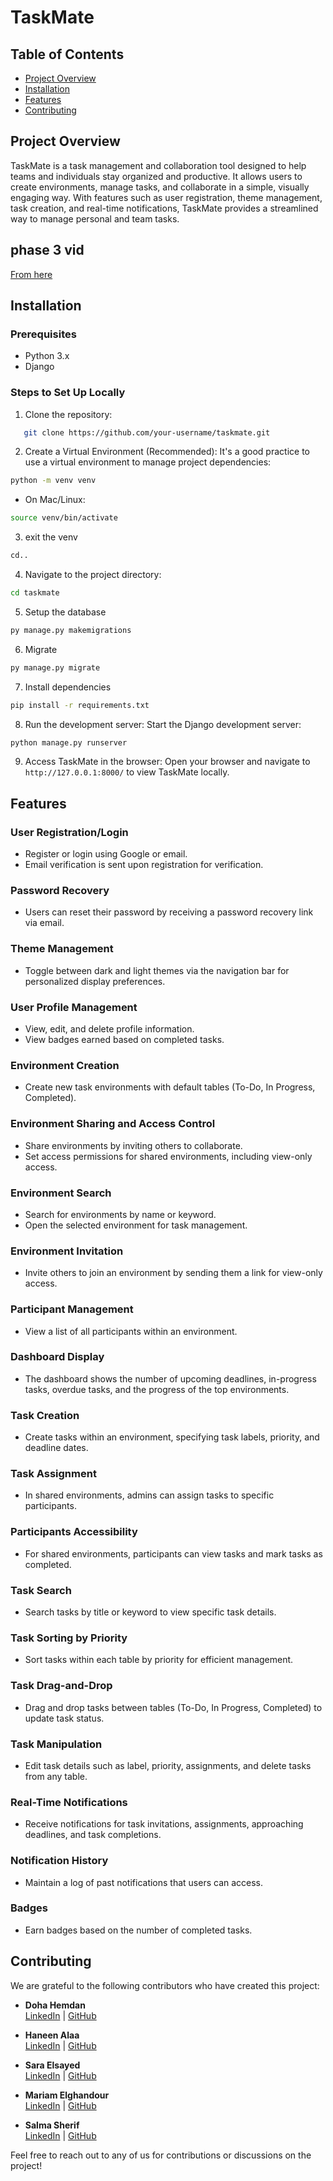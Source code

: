 # TaskMate

## Table of Contents
- [Project Overview](#Project-overview)
- [Installation](#Installation)
- [Features](#Features)
- [Contributing](#contributing)

## Project Overview
TaskMate is a task management and collaboration tool designed to help teams and individuals stay organized and productive. It allows users to create environments, manage tasks, and collaborate in a simple, visually engaging way. With features such as user registration, theme management, task creation, and real-time notifications, TaskMate provides a streamlined way to manage personal and team tasks.

## phase 3 vid
[From here](https://drive.google.com/file/d/1TZ9GOQ9J_V8hCet78d7xoy2-B11FA5j0/view?usp=sharing)

## Installation

### Prerequisites
- Python 3.x
- Django

### Steps to Set Up Locally

1. Clone the repository:
```bash
   git clone https://github.com/your-username/taskmate.git
```

2. Create a Virtual Environment (Recommended): It's a good practice to use a virtual environment to manage project dependencies:
```bash
python -m venv venv
```

- On Mac/Linux:
```bash
source venv/bin/activate
```

3. exit the venv
```bash
cd..
```

4. Navigate to the project directory:
```bash
cd taskmate
```

5. Setup the database
```bash
py manage.py makemigrations
```

6. Migrate
```bash
py manage.py migrate
```

7. Install dependencies
```bash
pip install -r requirements.txt
```

8. Run the development server: Start the Django development server:
```bash
python manage.py runserver
```

9. Access TaskMate in the browser: Open your browser and navigate to `http://127.0.0.1:8000/` to view TaskMate locally.


## Features

### User Registration/Login
- Register or login using Google or email.
- Email verification is sent upon registration for verification.

### Password Recovery
- Users can reset their password by receiving a password recovery link via email.

### Theme Management
- Toggle between dark and light themes via the navigation bar for personalized display preferences.

### User Profile Management
- View, edit, and delete profile information.
- View badges earned based on completed tasks.

### Environment Creation
- Create new task environments with default tables (To-Do, In Progress, Completed).

### Environment Sharing and Access Control
- Share environments by inviting others to collaborate.
- Set access permissions for shared environments, including view-only access.

### Environment Search
- Search for environments by name or keyword.
- Open the selected environment for task management.

### Environment Invitation
- Invite others to join an environment by sending them a link for view-only access.

### Participant Management
- View a list of all participants within an environment.

### Dashboard Display
- The dashboard shows the number of upcoming deadlines, in-progress tasks, overdue tasks, and the progress of the top environments.

### Task Creation
- Create tasks within an environment, specifying task labels, priority, and deadline dates.

### Task Assignment
- In shared environments, admins can assign tasks to specific participants.

### Participants Accessibility
- For shared environments, participants can view tasks and mark tasks as completed.

### Task Search
- Search tasks by title or keyword to view specific task details.

### Task Sorting by Priority
- Sort tasks within each table by priority for efficient management.

### Task Drag-and-Drop
- Drag and drop tasks between tables (To-Do, In Progress, Completed) to update task status.

### Task Manipulation
- Edit task details such as label, priority, assignments, and delete tasks from any table.

### Real-Time Notifications
- Receive notifications for task invitations, assignments, approaching deadlines, and task completions.

### Notification History
- Maintain a log of past notifications that users can access.

### Badges
- Earn badges based on the number of completed tasks.


## Contributing

We are grateful to the following contributors who have created this project:

- **Doha Hemdan**  
  [LinkedIn](https://www.linkedin.com/in/dohahemdan9838751b3/) | [GitHub](https://github.com/17-doha)
  
- **Haneen Alaa**  
  [LinkedIn](https://www.linkedin.com/in/haneen-alaa-44342b264/) | [GitHub](https://github.com/haneenalaa465)
  
- **Sara Elsayed**  
  [LinkedIn](https://www.linkedin.com/in/sarah-elsayed-20aab5284/) | [GitHub](https://github.com/selsayed2003)
  
- **Mariam Elghandour**  
  [LinkedIn](https://www.linkedin.com/in/mariam-elghandoor-271489255/) | [GitHub](https://github.com/mariamelghandoor)
  
- **Salma Sherif**  
  [LinkedIn](https://www.linkedin.com/in/salma-sherif-9b428a246/) | [GitHub](https://github.com/SalmaSherif7070)

Feel free to reach out to any of us for contributions or discussions on the project!
